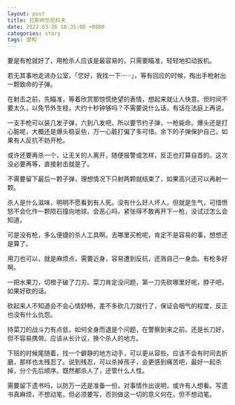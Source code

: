 ```yaml
---
layout: post
title: 拉斯柯尔尼科夫
date: 2022-03-26 18:35:00 +0800
categories: story
tags: 虚构
---
```


要是有枪就好了，用枪杀人应该是最容易的，只需要瞄准，轻轻地扣动扳机。

若无其事地走进办公室，「您好，我找一下······」，等有回应的时候，掏出手枪射出一颗致命的子弹。

在射击之前，先瞄准，等着欣赏那惊慌绝望的表情，想起来就让人快意。但时间不要太久，以免节外生枝，大约十秒钟够吗？不需要说什么话，有话在法庭上再说。

一支手枪可以装几发子弹，六到八发吧，所以要节约子弹，一枪毙命。爆头还是打心脏呢，大概还是爆头稳妥些，万一心脏打偏了多可惜。余下的子弹保护自己，如果有人反抗不妨开枪。

或许还要再杀一个，让无关的人离开，随便报警或怎样，反正也打算自首的。这次没必要再等，直接射击就是了。

不需要留下最后一颗子弹，理想情况下只射两颗就结束了，如果高兴还可以再射一颗。

杀人是什么滋味，明明不愿看到有人死。没有什么好人坏人，但就是生气，可惜愤怒不会化作一颗陨石撞向地球。会恶心吗，紧张得不敢再开下一枪，没试过怎么会知道。

可是没有枪，多么便捷的杀人工具啊。去哪里买枪呢，肯定不是容易的事，想想还是算了。

用刀也可以，就是麻烦点，需要近身，容易遭到反抗，还溅自己一身血。有枪多好啊。

一把水果刀，切橙子破了刀刃。菜刀肯定没问题，第一刀先砍哪里好呢，脖子吧，如果好砍的话。

砍起来人不知道会不会心情舒畅，差不多砍几刀就行了，保证会咽气的程度，反正也没有什么仇怨。

持菜刀的战斗力有点低，如何全身而退是个问题，在警察到来之前。还是长刀好，但不容易携带。应该从长计议，换个杀人的地方。

下班的时候尾随着，找一个僻静的地方动手，可以更从容些。应该不会有时间去折磨，那样也太残忍了。说到残忍，可以杀掉孩子，会更感到痛苦吧，最好一起杀掉，分个先后顺序。既然都杀人了，还管什么人性。

需要留下遗书吗，以防万一还是准备一份，对事情作出说明，或许有人想看。写遗书真麻烦，不想动笔，但必须要写，否则做这一切的意义何在。但不想动笔。